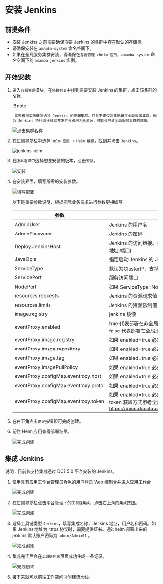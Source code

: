 

# 安装 Jenkins

## 前提条件

- 安装 Jenkins 之前需要确保将要 Jenkins 的集群中存在默认的存储类。
- 请确保安装在 `amamba-system` 命名空间下。
- 如果在全局服务集群安装，请确保在`容器管理->helm 应用`，`amamba-system` 命名空间下的 `amamba-jenkins` 实例。

## 开始安装

1. 进入`容器管理`模块，在`集群列表`中找到需要安装 Jenkins 的集群，点击该集群的名称。

    !!! note

        需要根据实际情况选择 Jenkins 的部署集群。目前不建议将其部署在全局服务集群，因为 Jenkins 执行流水线高并发时会占用大量资源，可能会导致全局服务集群的瘫痪。

    ![点击集群名称](../../images/install-jenkins11.png)

2. 在左侧导航栏中选择 `Helm 应用` -> `Helm 模板`，找到并点击 `Jenkins`。

    ![jenkins helm](../../images/install-jenkins12.png)

3. 在`版本选择`中选择想要安装的版本，点击`安装`。

    ![安装](../../images/install-jenkins13.png)

4. 在安装界面，填写所需的安装参数。

    ![填写配置](../../images/install-jenkins14.png)

    以下是重要参数说明，根据实际业务需求进行参数更换编写。

    | 参数                                 | 描述                                                         |
    | ------------------------------------ | ------------------------------------------------------------ |
    | AdminUser                            | Jenkins 的用户名                                             |
    | AdminPassword                        | Jenkins 的密码                                               |
    | Deploy.JenkinsHost                   | Jenkins 的访问链接。如果选择Node Port 方式，访问地址规则为：http://{集群地址:端口} |
    | JavaOpts                             | 指定启动 Jenkins 的 JVM 启动参数                             |
    | ServiceType                          | 默认为ClusterIP，支持ClusterIP、NodePort、LoadBalancer       |
    | ServicePort                          | 服务访问端口                                                 |
    | NodePort                             | 如果 ServiceType=NodePort 则需要必填，范围为：30000-32767    |
    | resources.requests                   | Jenkins 的资源请求值                                         |
    | resources.limits                     | Jenkins 的资源限制值                                         |
    | image.registry                       | jenkins 镜像                                                 |
    | eventProxy.enabled                   | true 代表部署在非全局服务集群<br />false 代表部署在全局服务集群 |
    | eventProxy.image.registry            | 如果 enabled=true 必须填写                                   |
    | eventProxy.image.repository          | 如果 enabled=true 必须填写                                   |
    | eventProxy.image.tag                 | 如果 enabled=true 必须填写                                   |
    | eventProxy.imagePullPolicy           | 如果 enabled=true 必须填写                                   |
    | eventProxy.configMap.eventroxy.host  | 如果 enabled=true 必须填写                                   |
    | eventProxy.configMap.eventroxy.proto | 如果 enabled=true 必须填写                                   |
    | eventProxy.configMap.eventroxy.token | 如果 enabled=true 必须填写<br />token 获取方式参考全局管理访问密钥文档：https://docs.daocloud.io/ghippo/04UserGuide/06PersonalCenter/Password/ |

5. 在右下角点击`确定`按钮即可完成创建。


6. 前往 Helm 应用查看部署结果。

   ![完成创建](../../images/install-jenkins15.png)

## 集成 Jenkins

说明：目前仅支持集成通过 DCE 5.0 平台安装的 Jenkins。

1. 使用具有应用工作台管理员角色的用户登录 Web 控制台并进入应用工作台

   ![完成创建](../../images/install-jenkins16.png)

2. 在左侧导航栏点击平台管理下的`工具链集成`，点击右上角的`集成`按钮。

   ![完成创建](../../images/install-jenkins17.png)

3. 选择工具链类型 `Jenkins`，填写集成名称，Jenkins 地址，用户名和密码。如果 Jenkins 地址为 https 协议时，需要提供证书。通过helm 部署出来的 jenkins 默认账户密码为 `admin/Admin01` 。

   ![完成创建](../../images/install-jenkins18.png)

4. 集成完毕后会在`工具链列表`页面成功生成一条记录。

   ![完成创建](../../images/install-jenkins19.png)

5. 接下来就可以前往工作空间内[创建流水线](create/custom.md)。

